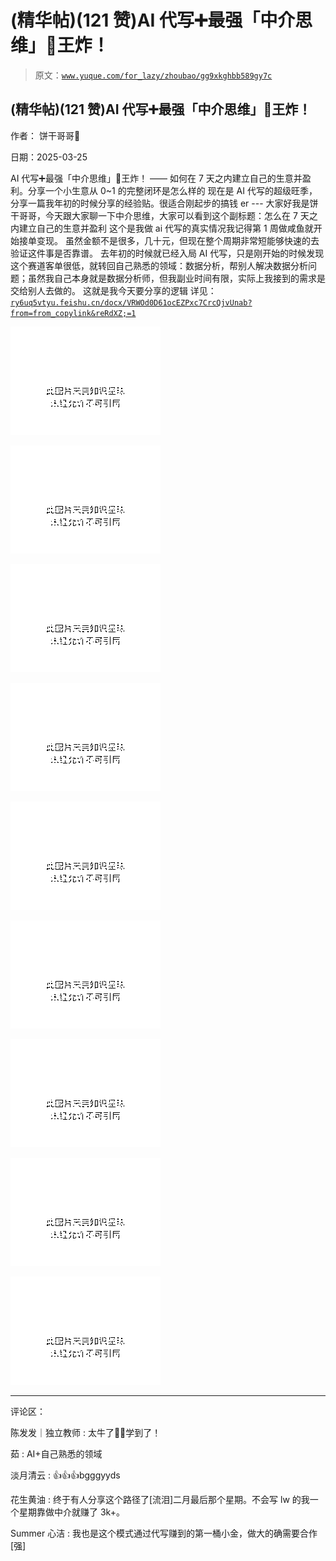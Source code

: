 # (精华帖)(121 赞)AI 代写➕最强「中介思维」🟰王炸！

> 原文：[`www.yuque.com/for_lazy/zhoubao/gg9xkghbb589gy7c`](https://www.yuque.com/for_lazy/zhoubao/gg9xkghbb589gy7c)

## (精华帖)(121 赞)AI 代写➕最强「中介思维」🟰王炸！

作者： 饼干哥哥🍪

日期：2025-03-25

AI 代写➕最强「中介思维」🟰王炸！ —— 如何在 7 天之内建立自己的生意并盈利。分享一个小生意从 0~1 的完整闭环是怎么样的
现在是 AI 代写的超级旺季，分享一篇我年初的时候分享的经验贴。很适合刚起步的搞钱 er ---
大家好我是饼干哥哥，今天跟大家聊一下中介思维，大家可以看到这个副标题：怎么在 7 天之内建立自己的生意并盈利
这个是我做 ai 代写的真实情况我记得第 1 周做咸鱼就开始接单变现。 虽然金额不是很多，几十元，但现在整个周期非常短能够快速的去验证这件事是否靠谱。
去年初的时候就已经入局 AI 代写，只是刚开始的时候发现这个赛道客单很低，就转回自己熟悉的领域：数据分析，帮别人解决数据分析问题；虽然我自己本身就是数据分析师，但我副业时间有限，实际上我接到的需求是交给别人去做的。
这就是我今天要分享的逻辑 详见： [`ry6uq5vtyu.feishu.cn/docx/VRWOd0D61ocEZPxc7CrcQjvUnab?from=from_copylink&reRdXZ;=1`](https://ry6uq5vtyu.feishu.cn/docx/VRWOd0D61ocEZPxc7CrcQjvUnab?from=from_copylink&reRdXZ;=1)

![](img/83ee50b3f9ba99b71f7ccb206414f2c7.png "None")

![](img/54995646dc46a3ece8a2de03a3199b52.png "None")

![](img/0dc0a4c08127f2ea21d6448bbaa10bf4.png "None")

![](img/82f2e93e70f96fa58c76624fdfe286ee.png "None")

![](img/5155817317a03632d0a3031a6e59a767.png "None")

![](img/0c015e5ac897e61be1c308afd04b3e08.png "None")

![](img/096ee0ad8a3977a161be3c4d29d07c74.png "None")

![](img/1eaed428822adfa6c04f9bac891586ec.png "None")

![](img/1580fe50c60306cd5849553834163523.png "None")

* * *

评论区：

陈发发｜独立教师 : 太牛了👍🏻学到了！

茹 : AI+自己熟悉的领域

淡月清云 : 👍👍👍bgggyyds

花生黄油 : 终于有人分享这个路径了[流泪]二月最后那个星期。不会写 lw 的我一个星期靠做中介就赚了 3k+。

Summer 心洁 : 我也是这个模式通过代写赚到的第一桶小金，做大的确需要合作[强]